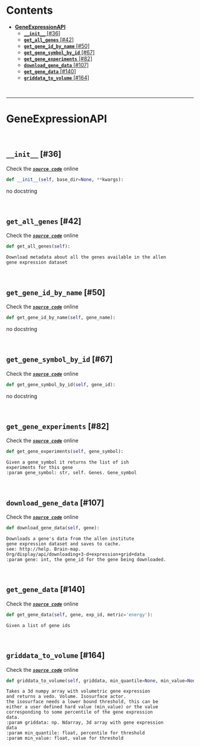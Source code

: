 



Contents
========

* [**GeneExpressionAPI**](#geneexpressionapi)
	* [**`__init__`** [#36]](#__init__-36)
	* [**`get_all_genes`** [#42]](#get_all_genes-42)
	* [**`get_gene_id_by_name`** [#50]](#get_gene_id_by_name-50)
	* [**`get_gene_symbol_by_id`** [#67]](#get_gene_symbol_by_id-67)
	* [**`get_gene_experiments`** [#82]](#get_gene_experiments-82)
	* [**`download_gene_data`** [#107]](#download_gene_data-107)
	* [**`get_gene_data`** [#140]](#get_gene_data-140)
	* [**`griddata_to_volume`** [#164]](#griddata_to_volume-164)


&nbsp;

--------
# **GeneExpressionAPI**




&nbsp;
## **`__init__`** [#36]
  
Check the [***``source code``***](https://github.com/BrancoLab/BrainRender/tree/brainglobeintegration/blob/master/brainrender/gene_expression/api.py#L36) online

```python
def __init__(self, base_dir=None, **kwargs):
```  


no docstring

&nbsp;
## **`get_all_genes`** [#42]
  
Check the [***``source code``***](https://github.com/BrancoLab/BrainRender/tree/brainglobeintegration/blob/master/brainrender/gene_expression/api.py#L42) online

```python
def get_all_genes(self):
```  


```text
Download metadata about all the genes available in the allen
gene expression dataset
```

&nbsp;
## **`get_gene_id_by_name`** [#50]
  
Check the [***``source code``***](https://github.com/BrancoLab/BrainRender/tree/brainglobeintegration/blob/master/brainrender/gene_expression/api.py#L50) online

```python
def get_gene_id_by_name(self, gene_name):
```  


no docstring

&nbsp;
## **`get_gene_symbol_by_id`** [#67]
  
Check the [***``source code``***](https://github.com/BrancoLab/BrainRender/tree/brainglobeintegration/blob/master/brainrender/gene_expression/api.py#L67) online

```python
def get_gene_symbol_by_id(self, gene_id):
```  


no docstring

&nbsp;
## **`get_gene_experiments`** [#82]
  
Check the [***``source code``***](https://github.com/BrancoLab/BrainRender/tree/brainglobeintegration/blob/master/brainrender/gene_expression/api.py#L82) online

```python
def get_gene_experiments(self, gene_symbol):
```  


```text
Given a gene_symbol it returns the list of ish
experiments for this gene
:param gene_symbol: str, self. Genes. Gene_symbol
```

&nbsp;
## **`download_gene_data`** [#107]
  
Check the [***``source code``***](https://github.com/BrancoLab/BrainRender/tree/brainglobeintegration/blob/master/brainrender/gene_expression/api.py#L107) online

```python
def download_gene_data(self, gene):
```  


```text
Downloads a gene's data from the allen institute
gene expression dataset and saves to cache.
see: http://help. Brain-map.
Org/display/api/downloading+3-d+expression+grid+data
:param gene: int, the gene_id for the gene being downloaded.
```

&nbsp;
## **`get_gene_data`** [#140]
  
Check the [***``source code``***](https://github.com/BrancoLab/BrainRender/tree/brainglobeintegration/blob/master/brainrender/gene_expression/api.py#L140) online

```python
def get_gene_data(self, gene, exp_id, metric='energy'):
```  


```text
Given a list of gene ids
```

&nbsp;
## **`griddata_to_volume`** [#164]
  
Check the [***``source code``***](https://github.com/BrancoLab/BrainRender/tree/brainglobeintegration/blob/master/brainrender/gene_expression/api.py#L164) online

```python
def griddata_to_volume(self, griddata, min_quantile=None, min_value=None, **kwargs):
```  


```text
Takes a 3d numpy array with volumetric gene expression
and returns a vedo. Volume. Isosurface actor.
the isosurface needs a lower bound threshold, this can be
either a user defined hard value (min_value) or the value
corresponding to some percentile of the gene expression
data.
:param griddata: np. Ndarray, 3d array with gene expression
data
:param min_quantile: float, percentile for threshold
:param min_value: float, value for threshold
```